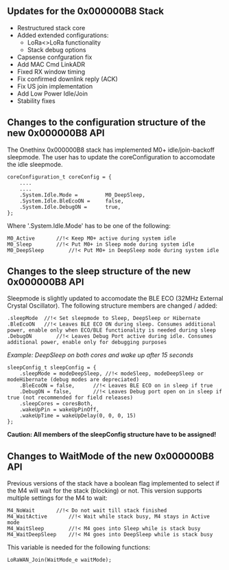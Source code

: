 ## Updates for the 0x000000B8 Stack

- Restructured stack core
- Added extended configurations:
   - LoRa<>LoRa functionality
   - Stack debug options
- Capsense confguration fix
- Add MAC Cmd LinkADR
- Fixed RX window timing
- Fix confirmed downlink reply (ACK)
- Fix US join implementation
- Add Low Power Idle/Join
- Stability fixes

## Changes to the configuration structure of the new 0x000000B8 API

The Onethinx 0x000000B8 stack has implemented M0+ idle/join-backoff sleepmode. The user has to update the coreConfiguration to accomodate the idle sleepmode.
```
coreConfiguration_t coreConfig = {
	....
	....
	.System.Idle.Mode = 		M0_DeepSleep,
	.System.Idle.BleEcoON = 	false,
	.System.Idle.DebugON =  	true,
};
```

Where '.System.Idle.Mode' has to be one of the following:
```
M0_Active		//!< Keep M0+ active during system idle
M0_Sleep		//!< Put M0+ in Sleep mode during system idle
M0_DeepSleep		//!< Put M0+ in DeepSleep mode during system idle
```

## Changes to the sleep structure of the new 0x000000B8 API

Sleepmode is slightly updated to accomodate the BLE ECO (32MHz External Crystal Oscillator). The following structure members are changed / added:
```
.sleepMode	//!< Set sleepmode to Sleep, DeepSleep or Hibernate
.BleEcoON	//!< Leaves BLE ECO ON during sleep. Consumes additional power, enable only when ECO/BLE functionality is needed during sleep
.DebugON		//!< Leaves Debug Port active during idle. Consumes additional power, enable only for debugging purposes
```

*Example: DeepSleep on both cores and wake up after 15 seconds*

```
sleepConfig_t sleepConfig = {
	.sleepMode = modeDeepSleep,	//!< modeSleep, modeDeepSleep or modeHibernate (debug modes are depreciated)
	.BleEcoON = false,		//!< Leaves BLE ECO on in sleep if true
	.DebugON = false,		//!< Leaves Debug port open on in sleep if true (not recommended for field releases)
	.sleepCores = coresBoth,
	.wakeUpPin = wakeUpPinOff,
	.wakeUpTime = wakeUpDelay(0, 0, 0, 15)
};
```

**Caution: All members of the sleepConfig structure have to be assigned!**

## Changes to WaitMode of the new 0x000000B8 API

Previous versions of the stack have a boolean flag implemented to select if the M4 will wait for the stack (blocking) or not. This version supports multiple settings for the M4 to wait:
```
M4_NoWait		//!< Do not wait till stack finished
M4_WaitActive		//!< Wait while stack busy, M4 stays in Active mode
M4_WaitSleep		//!< M4 goes into Sleep while is stack busy
M4_WaitDeepSleep	//!< M4 goes into DeepSleep while is stack busy
```

This variable is needed for the following functions:
```
LoRaWAN_Join(WaitMode_e waitMode);
```
